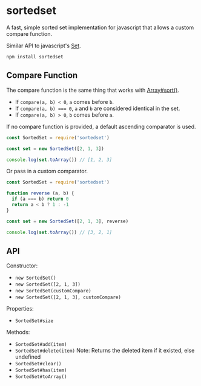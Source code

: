 
# sortedset

A fast, simple sorted set implementation for javascript that allows a custom compare function.

Similar API to javascript's [Set](https://developer.mozilla.org/en/docs/Web/JavaScript/Reference/Global_Objects/Set).

```
npm install sortedset
```

## Compare Function

The compare function is the same thing that works with [Array#sort()](https://developer.mozilla.org/en/docs/Web/JavaScript/Reference/Global_Objects/Array/sort).

- If `compare(a, b) < 0`, `a` comes before `b`.
- If `compare(a, b) === 0`, `a` and `b` are considered identical in the set.
- If `compare(a, b) > 0`, `b` comes before `a`.

If no compare function is provided, a default ascending comparator is used.

``` javascript
const SortedSet = require('sortedset')

const set = new SortedSet([2, 1, 3])

console.log(set.toArray()) // [1, 2, 3]
```

Or pass in a custom comparator.

```javascript
const SortedSet = require('sortedset')

function reverse (a, b) {
  if (a === b) return 0
  return a < b ? 1 : -1
}

const set = new SortedSet([2, 1, 3], reverse)

console.log(set.toArray()) // [3, 2, 1]
```

## API

Constructor:

- `new SortedSet()`
- `new SortedSet([2, 1, 3])`
- `new SortedSet(customCompare)`
- `new SortedSet([2, 1, 3], customCompare)`

Properties:

- `SortedSet#size` 

Methods:

- `SortedSet#add(item)`
- `SortedSet#delete(item)` Note: Returns the deleted item if it existed, else undefined
- `SortedSet#clear()`
- `SortedSet#has(item)`
- `SortedSet#toArray()`